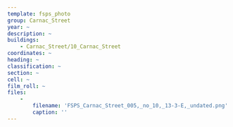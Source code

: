 ```yaml
---
template: fsps_photo
group: Carnac_Street
year: ~
description: ~
buildings:
    - Carnac_Street/10_Carnac_Street
coordinates: ~
heading: ~
classification: ~
section: ~
cell: ~
film_roll: ~
files:
    -
        filename: 'FSPS_Carnac_Street_005,_no_10,_13-3-E,_undated.png'
        caption: ''
---
```

